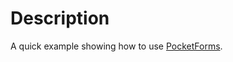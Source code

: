 # Description
A quick example showing how to use [PocketForms](https://github.com/Terpz710/PocketForms/tree/main).
